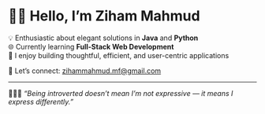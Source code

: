 # 👋🏼 Hello, I’m Ziham Mahmud

💡 Enthusiastic about elegant solutions in **Java** and **Python**  
🌐 Currently learning **Full-Stack Web Development**  
🎯 I enjoy building thoughtful, efficient, and user-centric applications  

📩 Let’s connect: [zihammahmud.mf@gmail.com](mailto:zihammahmud.mf@gmail.com)  

---

🧘🏻‍♂️ *“Being introverted doesn’t mean I’m not expressive — it means I express differently.”*
